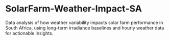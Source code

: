 # SolarFarm-Weather-Impact-SA
Data analysis of how weather variability impacts solar farm performance in South Africa, using long-term irradiance baselines and hourly weather data for actionable insights.
